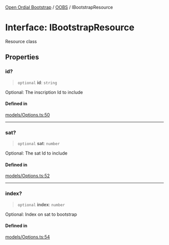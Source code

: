 [Open Ordial Bootstrap](../../README.md) / [OOBS](../README.md) / IBootstrapResource

# Interface: IBootstrapResource

Resource class

## Properties

### id?

> `optional` **id**: `string`

Optional: The inscription Id to include

#### Defined in

[models/Options.ts:50](https://github.com/open-ordinal/open-ordinal-bootstrap/blob/4c10c1c7d08e64d9389b8371356c764525d9fbc7/src/models/Options.ts#L50)

***

### sat?

> `optional` **sat**: `number`

Optional: The sat Id to include

#### Defined in

[models/Options.ts:52](https://github.com/open-ordinal/open-ordinal-bootstrap/blob/4c10c1c7d08e64d9389b8371356c764525d9fbc7/src/models/Options.ts#L52)

***

### index?

> `optional` **index**: `number`

Optional: Index on sat to bootstrap

#### Defined in

[models/Options.ts:54](https://github.com/open-ordinal/open-ordinal-bootstrap/blob/4c10c1c7d08e64d9389b8371356c764525d9fbc7/src/models/Options.ts#L54)
